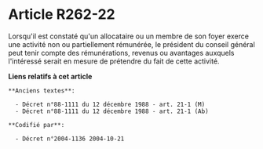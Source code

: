 # Article R262-22

Lorsqu'il est constaté qu'un allocataire ou un membre de son foyer exerce une activité non ou partiellement rémunérée, le
président du conseil général peut tenir compte des rémunérations, revenus ou avantages auxquels l'intéressé serait en mesure
de prétendre du fait de cette activité.

**Liens relatifs à cet article**

	**Anciens textes**:

	  - Décret n°88-1111 du 12 décembre 1988 - art. 21-1 (M)
	  - Décret n°88-1111 du 12 décembre 1988 - art. 21-1 (Ab)

	**Codifié par**:

	  - Décret n°2004-1136 2004-10-21
